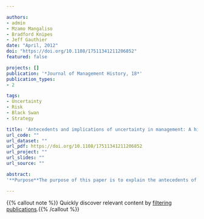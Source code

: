 ```yaml
---

authors:
- admin
- Mzamo Mangaliso
- Bradford Knipes
- Jeff Gauthier
date: "April, 2012"
doi: "https://doi.org/10.1108/17511341211206852"
featured: false

projects: []
publication: '*Journal of Management History, 18*'
publication_types:
- 2

tags:
- Uncertainty
- Risk
- Black Swan
- Strategy

title: 'Antecedents and implications of uncertainty in management: A historical perspective'
url_code: ""
url_dataset: ""
url_pdf: https://doi.org/10.1108/17511341211206852
url_project: ""
url_slides: ""
url_source: ""

abstract: 
'**Purpose**The purpose of this paper is to explain the antecedents of environmental uncertainty in management using a historical framework. The goal of developing passion and compassion in management practice and research cannot be achieved unless a better understanding is developed of the main challenge facing researchers and practitioners – uncertainty. **Design/methodology/approach**The antecedents of uncertainty in management are explored using a historical framework. This enables the generation of insights into the nature and use of uncertainty over the decades. **Findings** The importance of environmental uncertainty is escalating. The paper's historical, philosophical and critical view helps scholars explain and interpret uncertainty within their own research and formulate new research questions. **Originality/value** Understanding the epistemological assumptions underlying paradigms will better enable researchers and practitioners to face a future filled with uncertainty and equivocality.'

---
```


{{% callout note %}}
Quickly discover relevant content by [filtering publications](./research/).{{% /callout %}}


